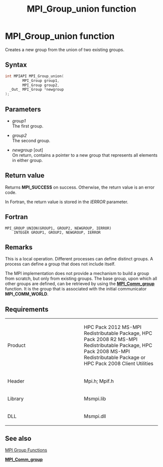 ﻿---
title: MPI_Group_union function
TOCTitle: MPI_Group_union function
ms:assetid: c68c09cf-212c-45b6-b2d7-f4bbeda3d395
ms:mtpsurl: https://msdn.microsoft.com/en-us/library/Dn473407(v=VS.85)
ms:contentKeyID: 59360943
ms.date: 03/28/2018
mtps_version: v=VS.85
f1_keywords:
- MPI_GROUP_UNION
- mpif/MPI_Group_union
- mpi/MPI_GROUP_UNION
dev_langs:
- C++
- C
api_location:
- Msmpi.dll
api_name:
- MPI_Group_union
api_type:
- DLLExport
product:
- Windows
topic_type:
- apiref
- kbSyntax
product_family_name: VS
ROBOTS: INDEX,FOLLOW
---

# MPI\_Group\_union function

Creates a new group from the union of two existing groups.

## Syntax

``` c++
int MPIAPI MPI_Group_union(
        MPI_Group group1,
        MPI_Group group2,
  _Out_ MPI_Group *newgroup
);
```

## Parameters

  - *group1*  
    The first group.

  - *group2*  
    The second group.

  - *newgroup* \[out\]  
    On return, contains a pointer to a new group that represents all elements in either group.

## Return value

Returns **MPI\_SUCCESS** on success. Otherwise, the return value is an error code.

In Fortran, the return value is stored in the *IERROR* parameter.

## Fortran

    MPI_GROUP_UNION(GROUP1, GROUP2, NEWGROUP, IERROR)
        INTEGER GROUP1, GROUP2, NEWGROUP, IERROR 

## Remarks

This is a local operation. Different processes can define distinct groups. A process can define a group that does not include itself.

The MPI implementation does not provide a mechanism to build a group from scratch, but only from existing groups. The base group, upon which all other groups are defined, can be retrieved by using the [**MPI\_Comm\_group**](mpi-comm-group-function.md) function. It is the group that is associated with the initial communicator **MPI\_COMM\_WORLD**.

## Requirements

<table>
<colgroup>
<col style="width: 50%" />
<col style="width: 50%" />
</colgroup>
<tbody>
<tr class="odd">
<td><p>Product</p></td>
<td><p>HPC Pack 2012 MS-MPI Redistributable Package, HPC Pack 2008 R2 MS-MPI Redistributable Package, HPC Pack 2008 MS-MPI Redistributable Package or HPC Pack 2008 Client Utilities</p></td>
</tr>
<tr class="even">
<td><p>Header</p></td>
<td>Mpi.h;
Mpif.h</td>
</tr>
<tr class="odd">
<td><p>Library</p></td>
<td>Msmpi.lib</td>
</tr>
<tr class="even">
<td><p>DLL</p></td>
<td>Msmpi.dll</td>
</tr>
</tbody>
</table>


## See also

[MPI Group Functions](mpi-group-functions.md)

[**MPI\_Comm\_group**](mpi-comm-group-function.md)

